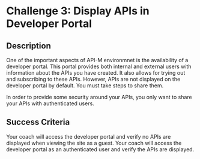 # Challenge 3: Display APIs in Developer Portal

## Description
One of the important aspects of API-M environmnet is the availability of a developer portal.  This portal provides both internal and external users with information about the APIs you have created.  It also allows for trying out and subscribing to these APIs.  However, APIs are not displayed on the developer portal by default.  You must take steps to share them.

In order to provide some security around your APIs, you only want to share your APIs with authenticated users.  

## Success Criteria
Your coach will access the developer portal and verify no APIs are displayed when viewing the site as a guest.
Your coach will access the developer portal as an authenticated user and verify the APIs are displayed.
